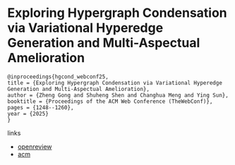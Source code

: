 # Exploring Hypergraph Condensation via Variational Hyperedge Generation and Multi-Aspectual Amelioration

```
@inproceedings{hgcond_webconf25,
title = {Exploring Hypergraph Condensation via Variational Hyperedge Generation and Multi-Aspectual Amelioration},
author = {Zheng Gong and Shuheng Shen and Changhua Meng and Ying Sun},
booktitle = {Proceedings of the ACM Web Conference (TheWebConf)},
pages = {1248--1260},
year = {2025}
}
```

links
- [openreview](https://openreview.net/forum?id=bdaJGj9LPc)
- [acm](https://dl.acm.org/doi/10.1145/3696410.3714914)
